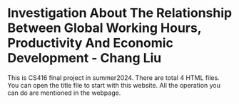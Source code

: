 # Investigation About The Relationship Between Global Working Hours, Productivity And Economic Development - Chang Liu
This is CS416 final project in summer2024. There are total 4 HTML files. You can open the title file to start with this website. All the operation you can do are mentioned in the webpage.
